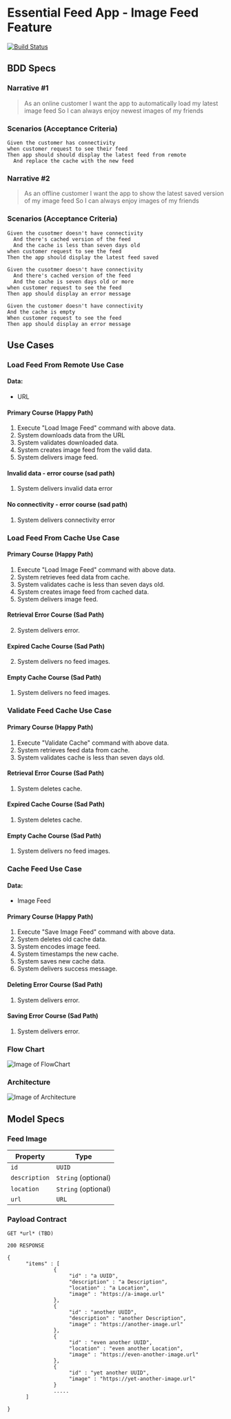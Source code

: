 # Essential Feed App - Image Feed Feature

[![Build Status](https://travis-ci.com/devessentials20/essential-feed-case-study.svg?branch=master)](https://travis-ci.com/devessentials20/essential-feed-case-study)

## BDD Specs

### Narrative #1
> As an online customer I want the app to automatically load my latest image feed So I can always enjoy newest images of my friends 

### Scenarios (Acceptance Criteria)
```
Given the customer has connectivity
when customer request to see their feed
Then app should should display the latest feed from remote
  And replace the cache with the new feed
```

### Narrative #2
> As an offline customer I want the app to show the latest saved version of my image feed So I can always enjoy images of my friends

### Scenarios (Acceptance Criteria)
```
Given the cusotmer doesn't have connectivity
  And there's cached version of the feed
  And the cache is less than seven days old
when customer request to see the feed
Then the app should display the latest feed saved

Given the cusotmer doesn't have connectivity
  And there's cached version of the feed
  And the cache is seven days old or more
when customer request to see the feed
Then app should display an error message

Given the customer doesn't have connectivity
And the cache is empty
When customer request to see the feed
Then app should display an error message
```

## Use Cases

### Load Feed From Remote Use Case

#### Data:
* URL

#### Primary Course (Happy Path)
1. Execute "Load Image Feed" command with above data.
2. System downloads data from the URL
3. System validates downloaded data.
4. System creates image feed from the valid data.
5. System delivers image feed.

#### Invalid data - error course (sad path)
1. System delivers invalid data error

#### No connectivity - error course (sad path)
1. System delivers connectivity error


### Load Feed From Cache Use Case

#### Primary Course (Happy Path)
1. Execute "Load Image Feed" command with above data.
2. System retrieves feed data from cache.
3. System validates cache is less than seven days old.
4. System creates image feed from cached data.
5. System delivers image feed.

#### Retrieval Error Course (Sad Path)
2. System delivers error.

#### Expired Cache Course (Sad Path)
2. System delivers no feed images.

#### Empty Cache Course (Sad Path)
1. System delivers no feed images.

### Validate Feed Cache Use Case

#### Primary Course (Happy Path)
1. Execute "Validate Cache" command with above data.
2. System retrieves feed data from cache.
3. System validates cache is less than seven days old.

#### Retrieval Error Course (Sad Path)
1. System deletes cache.

#### Expired Cache Course (Sad Path)
1. System deletes cache.

#### Empty Cache Course (Sad Path)
1. System delivers no feed images.

### Cache Feed Use Case
#### Data:
* Image Feed

#### Primary Course (Happy Path)
1. Execute "Save Image Feed" command with above data.
2. System deletes old cache data.
3. System encodes image feed.
4. System timestamps the new cache.
5. System saves new cache data.
6. System delivers success message.

#### Deleting Error Course (Sad Path)
1. System delivers error.

#### Saving Error Course (Sad Path)
1. System delivers error.

### Flow Chart

![Image of FlowChart](https://github.com/devessentials20/essential-feed-case-study/blob/master/EssentialFeedApp%20-%20FlowChart.png)

### Architecture
![Image of Architecture](https://github.com/devessentials20/essential-feed-case-study/blob/master/DependencyDiagram_Composition.png)

## Model Specs

### Feed Image

Property | Type
-------- | --------
```id```       | ```UUID```
```description``` | ```String``` (optional)
```location```   | ```String``` (optional)
```url```    | ```URL```

### Payload Contract
```
GET *url* (TBD)

200 RESPONSE

{
      "items" : [
               {
                    "id" : "a UUID",
                    "description" : "a Description",
                    "location" : "a Location",
                    "image" : "https://a-image.url"
               },
               {
                    "id" : "another UUID",
                    "description" : "another Description",
                    "image" : "https://another-image.url"
               },
               {
                    "id" : "even another UUID",
                    "location" : "even another Location",
                    "image" : "https://even-another-image.url"
               },
               {
                    "id" : "yet another UUID",
                    "image" : "https://yet-another-image.url"
               }
               .....
      ]

}
```









